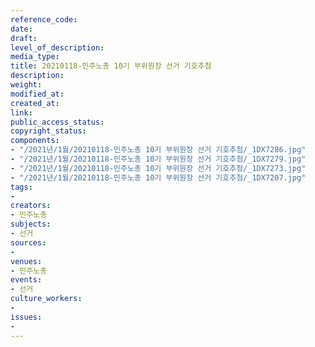 ```yaml
---
reference_code: 
date: 
draft: 
level_of_description: 
media_type: 
title: 20210118-민주노총 10기 부위원장 선거 기호추첨
description: 
weight: 
modified_at: 
created_at: 
link: 
public_access_status: 
copyright_status: 
components:
- "/2021년/1월/20210118-민주노총 10기 부위원장 선거 기호추첨/_1DX7286.jpg"
- "/2021년/1월/20210118-민주노총 10기 부위원장 선거 기호추첨/_1DX7279.jpg"
- "/2021년/1월/20210118-민주노총 10기 부위원장 선거 기호추첨/_1DX7273.jpg"
- "/2021년/1월/20210118-민주노총 10기 부위원장 선거 기호추첨/_1DX7207.jpg"
tags:
- 
creators:
- 민주노총
subjects:
- 선거
sources:
- 
venues:
- 민주노총
events:
- 선거
culture_workers:
- 
issues:
- 
---
```

